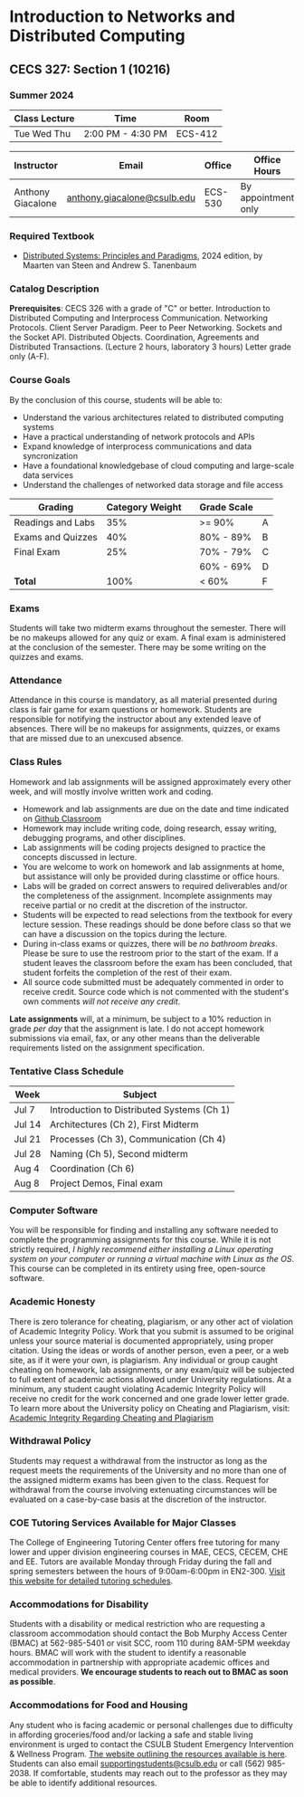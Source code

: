 # Introduction to Networks and Distributed Computing

## CECS 327: Section 1 (10216)

### Summer 2024

| Class Lecture | Time              | Room    |
|---------------|-------------------|---------|
| Tue Wed Thu   | 2:00 PM - 4:30 PM | ECS-412 |

| Instructor        | Email                       | Office  | Office Hours           |
|-------------------|-----------------------------|---------|------------------------|
| Anthony Giacalone | anthony.giacalone@csulb.edu | ECS-530 | By appointment only |

### Required Textbook

* [Distributed Systems: Principles and Paradigms](https://www.distributed-systems.net/index.php/books/ds4/), 2024 edition, by Maarten van Steen and Andrew S. Tanenbaum

### Catalog Description

**Prerequisites**: CECS 326 with a grade of "C" or better. Introduction to Distributed Computing and Interprocess Communication. Networking Protocols. Client Server Paradigm. Peer to Peer Networking. Sockets and the Socket API. Distributed Objects. Coordination, Agreements and Distributed Transactions. (Lecture 2 hours, laboratory 3 hours) Letter grade only (A-F).

### Course Goals

By the conclusion of this course, students will be able to:

* Understand the various architectures related to distributed computing systems
* Have a practical understanding of network protocols and APIs
* Expand knowledge of interprocess communications and data syncronization
* Have a foundational knowledgebase of cloud computing and large-scale data services
* Understand the challenges of networked data storage and file access

| Grading           | Category Weight | | Grade Scale |    |
|-------------------|-----------------|-|-------------|----|
| Readings and Labs | 35%             | | >= 90%      | A  |
| Exams and Quizzes | 40%             | | 80% - 89%   | B  |
| Final Exam        | 25%             | | 70% - 79%   | C  |
|                   |                 | | 60% - 69%   | D  |
| **Total**         | 100%            | | < 60%       | F  |

### Exams

Students will take two midterm exams throughout the semester. There will be no makeups allowed for any quiz or exam. A final exam is administered at the conclusion of the semester. There may be some writing on the quizzes and exams.

### Attendance

Attendance in this course is mandatory, as all material presented during class is fair game for exam questions or homework. Students are responsible for notifying the instructor about any extended leave of absences. There will be no makeups for assignments, quizzes, or exams that are missed due to an unexcused absence.

### Class Rules

Homework and lab assignments will be assigned approximately every other week, and will mostly involve written work and coding.

* Homework and lab assignments are due on the date and time indicated on [Github Classroom](http://classroom.github.com)
* Homework may include writing code, doing research, essay writing, debugging programs, and other disciplines.
* Lab assignments will be coding projects designed to practice the concepts discussed in lecture.
* You are welcome to work on homework and lab assignments at home, but assistance will only be provided during classtime or office hours.
* Labs will be graded on correct answers to required deliverables and/or the completeness of the assignment. Incomplete assignments may receive partial or no credit at the discretion of the instructor.
* Students will be expected to read selections from the textbook for every lecture session. These readings should be done before class so that we can have a discussion on the topics during the lecture.
* During in-class exams or quizzes, there will be *no bathroom breaks*. Please be sure to use the restroom prior to the start of the exam. If a student leaves the classroom before the exam has been concluded, that student forfeits the completion of the rest of their exam.
* All source code submitted must be adequately commented in order to receive credit. Source code which is not commented with the student's own comments *will not receive any credit*.

**Late assignments** will, at a minimum, be subject to a 10% reduction in grade *per day* that the assignment is late. I do not accept homework submissions via email, fax, or any other means than the deliverable requirements listed on the assignment specification.

### Tentative Class Schedule

|  Week      | Subject                                                 |
|------------|---------------------------------------------------------|
| Jul  7     | Introduction to Distributed Systems (Ch 1)              |
| Jul 14     | Architectures (Ch 2), First Midterm                     |
| Jul 21     | Processes (Ch 3), Communication (Ch 4)                  |
| Jul 28     | Naming (Ch 5), Second midterm                           |
| Aug  4     | Coordination  (Ch 6)                                    |
| Aug  8     | Project Demos, Final exam                               |

### Computer Software

You will be responsible for finding and installing any software needed to complete the programming assignments for this course. While it is not strictly required, *I highly recommend either installing a Linux operating system on your computer or running a virtual machine with Linux as the OS*. This course can be completed in its entirety using free, open-source software.

### Academic Honesty

There is zero tolerance for cheating, plagiarism, or any other act of violation of Academic Integrity Policy. Work that you submit is assumed to be original unless your source material is documented appropriately, using proper citation. Using the ideas or words of another person, even a peer, or a web site, as if it were your own, is plagiarism. Any individual or group caught cheating on homework, lab assignments, or any exam/quiz will be subjected to full extent of academic actions allowed under University regulations. At a minimum, any student caught violating Academic Integrity Policy will receive no credit for the work concerned and one grade lower letter grade. To learn more about the University policy on Cheating and Plagiarism, visit: [Academic Integrity Regarding Cheating and Plagiarism](https://www.csulb.edu/academic-senate/policy-academic-integrity-regarding-cheating-and-plagiarism)

### Withdrawal Policy

Students may request a withdrawal from the instructor as long as the request meets the requirements of the University and no more than one of the assigned midterm exams has been given to the class. Request for withdrawal from the course involving extenuating circumstances will be evaluated on a case-by-case basis at the discretion of the instructor.

### COE Tutoring Services Available for Major Classes

The College of Engineering Tutoring Center offers free tutoring for many lower and upper division engineering courses in MAE, CECS, CECEM, CHE and EE. Tutors are available Monday through Friday during the fall and spring semesters between the hours of 9:00am-6:00pm in EN2-300. [Visit this website for detailed tutoring schedules](http://web.csulb.edu/colleges/coe/views/essc/academic_success/engineering_tutor.shtml).

### Accommodations for Disability

Students with a disability or medical restriction who are requesting a classroom accommodation should contact the Bob Murphy Access Center (BMAC) at 562-985-5401 or visit SCC, room 110 during 8AM-5PM weekday hours. BMAC will work with the student to identify a reasonable accommodation in partnership with appropriate academic offices and medical providers. **We encourage students to reach out to BMAC as soon as possible**.

### Accommodations for Food and Housing

Any student who is facing academic or personal challenges due to difficulty in affording groceries/food and/or lacking a safe and stable living environment is urged to contact the CSULB Student Emergency Intervention & Wellness Program. [The website outlining the resources available is here](http://www.csulb.edu/basicneeds). Students can also email supportingstudents@csulb.edu or call (562) 985-2038. If comfortable, students may reach out to the professor as they may be able to identify additional resources.
